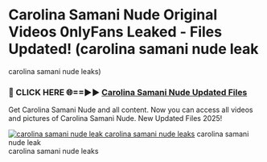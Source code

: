 # Carolina Samani Nude Original Videos 0nlyFans Leaked - Files Updated! (carolina samani nude leak<br>
carolina samani nude leaks)

<h3>🔴 CLICK HERE 🌐==►► <a href="https://tinyurl.com/2p9ay9w9" rel="nofollow">Carolina Samani Nude Updated Files</a></h3>

Get Carolina Samani Nude and all content. Now you can access all videos and pictures of Carolina Samani Nude. New Updated Files 2025!

[![carolina samani nude leak<br>
carolina samani nude leaks](https://i.imgur.com/KQgVmj3.gif)](https://tinyurl.com/2p9ay9w9)
carolina samani nude leak<br>
carolina samani nude leaks